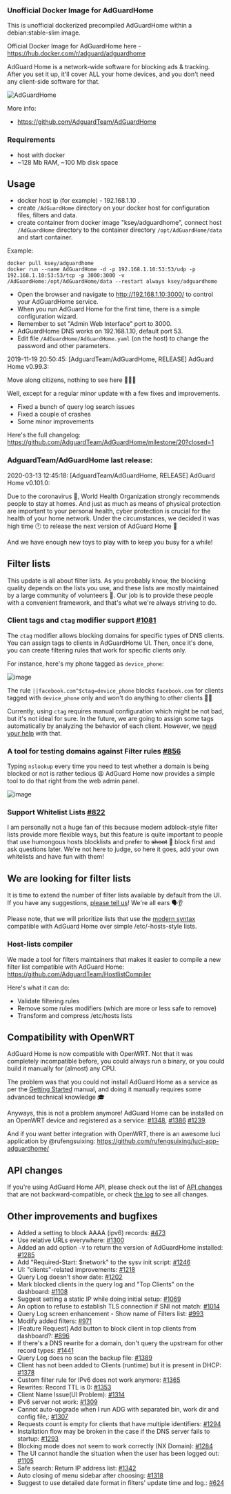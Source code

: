 ### Unofficial Docker Image for AdGuardHome
This is unofficial dockerized precompiled AdGuardHome within a debian:stable-slim image.

Official Docker Image for AdGuardHome here - https://hub.docker.com/r/adguard/adguardhome

AdGuard Home is a network-wide software for blocking ads & tracking. After you set it up, it'll cover ALL your home devices, and you don't need any client-side software for that.

![AdGuardHome](https://raw.githubusercontent.com/MrKsey/AdGuardHome/master/adh.PNG)

More info:
- https://github.com/AdguardTeam/AdGuardHome

### Requirements

* host with docker
* ~128 Mb RAM, ~100 Mb disk space 

## Usage

* docker host ip (for example) - 192.168.1.10 .
* create ```/AdGuardHome``` directory on your docker host for configuration files, filters and data.
* create container from docker image "ksey/adguardhome", connect host ```/AdGuardHome``` directory to the container directory ```/opt/AdGuardHome/data``` and start container.

Example:
```
docker pull ksey/adguardhome
docker run --name AdGuardHome -d -p 192.168.1.10:53:53/udp -p 192.168.1.10:53:53/tcp -p 3000:3000 -v /AdGuardHome:/opt/AdGuardHome/data --restart always ksey/adguardhome
```

* Open the browser and navigate to http://192.168.1.10:3000/ to control your AdGuardHome service.
* When you run AdGuard Home for the first time, there is a simple configuration wizard.
* Remember to set "Admin Web Interface" port to 3000.
* AdGuardHome DNS works on 192.168.1.10, default port 53.
* Edit file ```/AdGuardHome/AdGuardHome.yaml``` (on the host) to change the password and other parameters.



























































































































2019-11-19 20:50:45: [AdguardTeam/AdGuardHome, RELEASE] AdGuard Home v0.99.3:

Move along citizens, nothing to see here 👮‍♂️🤚

Well, except for a regular minor update with a few fixes and improvements.

* Fixed a bunch of query log search issues
* Fixed a couple of crashes
* Some minor improvements

Here's the full changelog:
https://github.com/AdguardTeam/AdGuardHome/milestone/20?closed=1

































### AdguardTeam/AdGuardHome last release:
2020-03-13 12:45:18: [AdguardTeam/AdGuardHome, RELEASE] AdGuard Home v0.101.0:

Due to the coronavirus 🦠, World Health Organization strongly recommends people to stay at homes. And just as much as means of physical protection are important to your personal health, cyber protection is crucial for the health of your home network. Under the circumstances, we decided it was high time 🕛 to release the next version of AdGuard Home 🏡 

And we have enough new toys to play with to keep you busy for a while!

## Filter lists

This update is all about filter lists. As you probably know, the blocking quality depends on the lists you use, and these lists are mostly maintained by a large community of volunteers 👥. Our job is to provide these people with a convenient framework, and that's what we're always striving to do.

### Client tags and `ctag` modifier support [#1081](https://github.com/AdguardTeam/AdGuardHome/issues/1081)

The `ctag` modifier allows blocking domains for specific types of DNS clients. You can assign tags to clients in AdGuardHome UI. Then, once it's done, you can create filtering rules that work for specific clients only.

For instance, here's my phone tagged as `device_phone`:

![image](https://user-images.githubusercontent.com/5947035/76601035-2a826d80-6519-11ea-8f58-f713d2dba75d.png)

The rule `||facebook.com^$ctag=device_phone` blocks `facebook.com` for clients tagged with `device_phone` only and won't do anything to other clients 🙅‍♂️

Currently, using `ctag` requires manual configuration which might be not bad, but it's not ideal for sure. In the future, we are going to assign some tags automatically by analyzing the behavior of each client. However, we [need your help](https://github.com/AdguardTeam/AdGuardHome/issues/1468) with that.

### A tool for testing domains against Filter rules [#856](https://github.com/AdguardTeam/AdGuardHome/issues/856)

Typing `nslookup` every time you need to test whether a domain is being blocked or not is rather tedious 😩 AdGuard Home now provides a simple tool to do that right from the web admin panel.

![image](https://user-images.githubusercontent.com/5947035/76602813-c5307b80-651c-11ea-9279-c3cf25795513.png)

### Support Whitelist Lists [#822](https://github.com/AdguardTeam/AdGuardHome/issues/822)

I am personally not a huge fan of this because modern adblock-style filter lists provide more flexible ways, but this feature is quite important to people that use humongous hosts blocklists and prefer to <s>shoot</s> 🔫 block first and ask questions later. We're not here to judge, so here it goes, add your own whitelists and have fun with them! 

## We are looking for filter lists

It is time to extend the number of filter lists available by default from the UI. If you have any suggestions, [please tell us](https://github.com/AdguardTeam/AdGuardHome/issues/1325)! We're all ears 🗣👂

Please note, that we will prioritize lists that use the [modern syntax](https://github.com/AdguardTeam/AdGuardHome/wiki/Hosts-Blocklists) compatible with AdGuard Home over simple /etc/-hosts-style lists.

### Host-lists compiler

We made a tool for filters maintainers that makes it easier to compile a new filter list compatible with AdGuard Home: https://github.com/AdguardTeam/HostlistCompiler

Here's what it can do:
* Validate filtering rules
* Remove some rules modifiers (which are more or less safe to remove)
* Transform and compress /etc/hosts lists

## Compatibility with OpenWRT

AdGuard Home is now compatible with OpenWRT. Not that it was completely incompatible before, you could always run a binary, or you could build it manually for (almost) any CPU.

The problem was that you could not install AdGuard Home as a service as per the [Getting Started](https://github.com/AdguardTeam/AdGuardHome/wiki/Getting-Started) manual, and doing it manually requires some advanced technical knowledge 🎓

Anyways, this is not a problem anymore! AdGuard Home can be installed on an OpenWRT device and registered as a service: [#1348](https://github.com/AdguardTeam/AdGuardHome/issues/1348), [#1386](https://github.com/AdguardTeam/AdGuardHome/issues/1386) [#1239](https://github.com/AdguardTeam/AdGuardHome/issues/1239).

And if you want better integration with OpenWRT, there is an awesome luci application by @rufengsuixing:
https://github.com/rufengsuixing/luci-app-adguardhome/

## API changes

If you're using AdGuard Home API, please check out the list of [API changes](https://github.com/AdguardTeam/AdGuardHome/blob/master/openapi/CHANGELOG.md) that are not backward-compatible, or check [the log](https://github.com/AdguardTeam/AdGuardHome/commits/master/openapi) to see all changes.

## Other improvements and bugfixes

* Added a setting to block AAAA (ipv6) records: [#473](https://github.com/AdguardTeam/AdGuardHome/issues/473)
* Use relative URLs everywhere: [#1300](https://github.com/AdguardTeam/AdGuardHome/issues/1300)
* Added an add option `-V` to return the version of AdGuardHome installed: [#1285](https://github.com/AdguardTeam/AdGuardHome/issues/1285)
* Add "Required-Start: $network" to the sysv init script: [#1246](https://github.com/AdguardTeam/AdGuardHome/issues/1246)
* UI: "clients"-related improvements: [#1218](https://github.com/AdguardTeam/AdGuardHome/issues/1218)
* Query Log doesn't show date: [#1202](https://github.com/AdguardTeam/AdGuardHome/issues/1202)
* Mark blocked clients in the query log and "Top Clients" on the dashboard: [#1108](https://github.com/AdguardTeam/AdGuardHome/issues/1108)
* Suggest setting a static IP while doing initial setup: [#1069](https://github.com/AdguardTeam/AdGuardHome/issues/1069)
* An option to refuse to establish TLS connection if SNI not match: [#1014](https://github.com/AdguardTeam/AdGuardHome/issues/1014)
* Query Log screen enhancement - Show name of Filters list: [#993](https://github.com/AdguardTeam/AdGuardHome/issues/993)
* Modify added filters: [#971](https://github.com/AdguardTeam/AdGuardHome/issues/971)
* [Feature Request] Add button to block client in top clients from dashboard?: [#896](https://github.com/AdguardTeam/AdGuardHome/issues/896)
* If there's a DNS rewrite for a domain, don't query the upstream for other record types: [#1441](https://github.com/AdguardTeam/AdGuardHome/issues/1441)
* Query Log does no scan the backup file: [#1389](https://github.com/AdguardTeam/AdGuardHome/issues/1389)
* Client has not been added to Clients (runtime) but it is present in DHCP: [#1378](https://github.com/AdguardTeam/AdGuardHome/issues/1378)
* Custom filter rule for IPv6 does not work anymore: [#1365](https://github.com/AdguardTeam/AdGuardHome/issues/1365)
* Rewrites: Record TTL is 0: [#1353](https://github.com/AdguardTeam/AdGuardHome/issues/1353)
* Client Name Issue(UI Problem): [#1314](https://github.com/AdguardTeam/AdGuardHome/issues/1314)
* IPv6 server not work: [#1309](https://github.com/AdguardTeam/AdGuardHome/issues/1309)
* Cannot auto-upgrade when I run ADG with separated bin, work dir and config file,: [#1307](https://github.com/AdguardTeam/AdGuardHome/issues/1307)
* Requests count is empty for clients that have multiple identifiers: [#1294](https://github.com/AdguardTeam/AdGuardHome/issues/1294)
* Installation flow may be broken in the case if the DNS server fails to startup: [#1293](https://github.com/AdguardTeam/AdGuardHome/issues/1293)
* Blocking mode does not seem to work correctly (NX Domain): [#1284](https://github.com/AdguardTeam/AdGuardHome/issues/1284)
* The UI cannot handle the situation when the user has been logged out: [#1105](https://github.com/AdguardTeam/AdGuardHome/issues/1105)
* Safe search: Return IP address list: [#1342](https://github.com/AdguardTeam/AdGuardHome/issues/1342)
* Auto closing of menu sidebar after choosing: [#1318](https://github.com/AdguardTeam/AdGuardHome/issues/1318)
* Suggest to use detailed date format in filters' update time and log.: [#624](https://github.com/AdguardTeam/AdGuardHome/issues/624)
